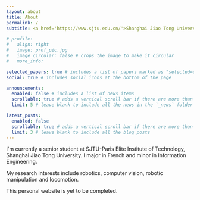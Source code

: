 ```yaml
---
layout: about
title: About
permalink: /
subtitle: <a href='https://www.sjtu.edu.cn/'>Shanghai Jiao Tong University</a>.

# profile:
#   align: right
#   image: prof_pic.jpg
#   image_circular: false # crops the image to make it circular
#   more_info:

selected_papers: true # includes a list of papers marked as "selected={true}"
social: true # includes social icons at the bottom of the page

announcements:
  enabled: false # includes a list of news items
  scrollable: true # adds a vertical scroll bar if there are more than 3 news items
  limit: 5 # leave blank to include all the news in the `_news` folder

latest_posts:
  enabled: false
  scrollable: true # adds a vertical scroll bar if there are more than 3 new posts items
  limit: 3 # leave blank to include all the blog posts
---
```


I'm currently a senior student at SJTU-Paris Elite Institute of Technology, Shanghai Jiao Tong University. I major in French and minor in Information Engineering.

My research interests include robotics, computer vision, robotic manipulation and locomotion.

This personal website is yet to be completed.